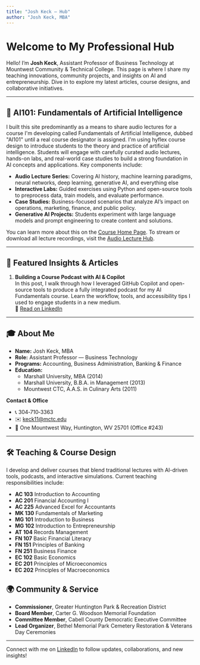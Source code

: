 ```yaml
---
title: "Josh Keck — Hub"
author: "Josh Keck, MBA"
---
```


# Welcome to My Professional Hub

Hello! I’m **Josh Keck**, Assistant Professor of Business Technology at Mountwest Community & Technical College. This page is where I share my teaching innovations, community projects, and insights on AI and entrepreneurship. Dive in to explore my latest articles, course designs, and collaborative initiatives.

---

## 🤖 AI101: Fundamentals of Artificial Intelligence

I built this site predominantly as a means to share audio lectures for a course I'm developing called Fundamentals of Artificial Intelligence, dubbed "AI101" until a real course designator is assigned. I'm using hyflex course design to introduce students to the theory and practice of artificial intelligence. Students will engage with carefully curated audio lectures, hands-on labs, and real-world case studies to build a strong foundation in AI concepts and applications. Key components include:

- **Audio Lecture Series:** Covering AI history, machine learning paradigms, neural networks, deep learning, generative AI, and everything else
- **Interactive Labs:** Guided exercises using Python and open-source tools to preprocess data, train models, and evaluate performance.  
- **Case Studies:** Business-focused scenarios that analyze AI’s impact on operations, marketing, finance, and public policy.  
- **Generative AI Projects:** Students experiment with large language models and prompt engineering to create content and solutions.

You can learn more about this on the [Course Home Page](course/ai101.md). To stream or download all lecture recordings, visit the [Audio Lecture Hub](course/ai101/playlist.md).

---

## 🌟 Featured Insights & Articles

1. **Building a Course Podcast with AI & Copilot**  
   In this post, I walk through how I leveraged GitHub Copilot and open-source tools to produce a fully integrated podcast for my AI Fundamentals course. Learn the workflow, tools, and accessibility tips I used to engage students in a new medium.  
   🔗 [Read on LinkedIn](https://www.linkedin.com/pulse/building-course-podcast-ai-copilot-josh-keck-dkrhe/?trackingId=wFpN%2BIFCTkC4P80Hn%2B3grQ%3D%3D)


---

## 🎓 About Me

- **Name:** Josh Keck, MBA  
- **Role:** Assistant Professor — Business Technology  
- **Programs:** Accounting, Business Administration, Banking & Finance  
- **Education:**  
  - Marshall University, MBA (2014)  
  - Marshall University, B.B.A. in Management (2013)  
  - Mountwest CTC, A.A.S. in Culinary Arts (2011)

**Contact & Office**  
- 📞 304‑710‑3363  
- ✉️ keck11@mctc.edu  
- 🏢 One Mountwest Way, Huntington, WV 25701  (Office #243)  

---

## 🛠️ Teaching & Course Design

I develop and deliver courses that blend traditional lectures with AI-driven tools, podcasts, and interactive simulations. Current teaching responsibilities include:

- **AC 103** Introduction to Accounting  
- **AC 201** Financial Accounting I  
- **AC 225** Advanced Excel for Accountants  
- **MK 130** Fundamentals of Marketing  
- **MG 101** Introduction to Business  
- **MG 102** Introduction to Entrepreneurship  
- **AT 104** Records Management  
- **FN 107** Basic Financial Literacy  
- **FN 151** Principles of Banking  
- **FN 251** Business Finance  
- **EC 102** Basic Economics  
- **EC 201** Principles of Microeconomics  
- **EC 202** Principles of Macroeconomics


## 🌍 Community & Service

- **Commissioner**, Greater Huntington Park & Recreation District  
- **Board Member**, Carter G. Woodson Memorial Foundation  
- **Committee Member**, Cabell County Democratic Executive Committee  
- **Lead Organizer**, Bethel Memorial Park Cemetery Restoration & Veterans Day Ceremonies

---


Connect with me on [LinkedIn](https://www.linkedin.com/in/josh-keck/) to follow updates, collaborations, and new insights!  
